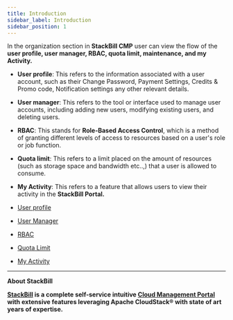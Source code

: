 ```yaml
---
title: Introduction
sidebar_label: Introduction
sidebar_position: 1
---
```


In the organization section in **StackBill CMP** user can view the flow of the **user profile, user manager, RBAC, quota limit, maintenance, and my Activity.**

- **User profile**: This refers to the information associated with a user account, such as their Change Password, Payment Settings, Credits & Promo code, Notification settings any other relevant details.
- **User manager**: This refers to the tool or interface used to manage user accounts, including adding new users, modifying existing users, and deleting users.
- **RBAC**: This stands for **Role-Based Access Control**, which is a method of granting different levels of access to resources based on a user's role or job function.
- **Quota limit**: This refers to a limit placed on the amount of resources (such as storage space and bandwidth etc..,) that a user is allowed to consume.
- **My Activity**: This refers to a feature that allows users to view their activity in the **StackBill Portal.**


- [User profile](./User-Profile#setting-up-profile-in-stackbill-cmp)
- [User Manager](./User-Profile#add-user-in-stackbill-cmp)
- [RBAC](./User-Profile#setting-up-role-privileges-in-stackbill-cmp)
- [Quota Limit](./User-Profile#quota-manager-in-stackbill-cmp)
- [My Activity](./User-Profile#my-activity-in-stackbill-cmp)

-----------------------------------------------------


**About StackBill**

**[StackBill](https://www.youtube.com/watch?v=nyV8oE3dfXs) is a complete self-service intuitive [Cloud Management Portal](https://www.stackbill.com/) with extensive features leveraging Apache CloudStack® with state of art years of expertise.**
